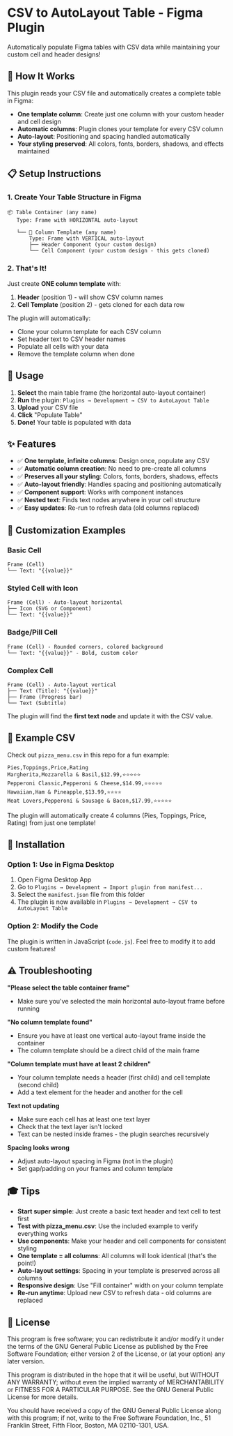# CSV to AutoLayout Table - Figma Plugin

Automatically populate Figma tables with CSV data while maintaining your custom cell and header designs!

## 🎯 How It Works

This plugin reads your CSV file and automatically creates a complete table in Figma:
- **One template column**: Create just one column with your custom header and cell design
- **Automatic columns**: Plugin clones your template for every CSV column
- **Auto-layout**: Positioning and spacing handled automatically
- **Your styling preserved**: All colors, fonts, borders, shadows, and effects maintained

## 📋 Setup Instructions

### 1. Create Your Table Structure in Figma

```
📦 Table Container (any name)
   Type: Frame with HORIZONTAL auto-layout
   
   └── 📁 Column Template (any name)
       Type: Frame with VERTICAL auto-layout
       ├── Header Component (your custom design)
       └── Cell Component (your custom design - this gets cloned)
```

### 2. That's It!

Just create **ONE column template** with:
1. **Header** (position 1) - will show CSV column names
2. **Cell Template** (position 2) - gets cloned for each data row

The plugin will automatically:
- Clone your column template for each CSV column
- Set header text to CSV header names
- Populate all cells with your data
- Remove the template column when done

## 🚀 Usage

1. **Select** the main table frame (the horizontal auto-layout container)
2. **Run** the plugin: `Plugins → Development → CSV to AutoLayout Table`
3. **Upload** your CSV file
4. **Click** "Populate Table"
5. **Done!** Your table is populated with data

## ✨ Features

- ✅ **One template, infinite columns**: Design once, populate any CSV
- ✅ **Automatic column creation**: No need to pre-create all columns
- ✅ **Preserves all your styling**: Colors, fonts, borders, shadows, effects
- ✅ **Auto-layout friendly**: Handles spacing and positioning automatically
- ✅ **Component support**: Works with component instances
- ✅ **Nested text**: Finds text nodes anywhere in your cell structure
- ✅ **Easy updates**: Re-run to refresh data (old columns replaced)

## 🎨 Customization Examples

### Basic Cell
```
Frame (Cell)
└── Text: "{{value}}"
```

### Styled Cell with Icon
```
Frame (Cell) - Auto-layout horizontal
├── Icon (SVG or Component)
└── Text: "{{value}}"
```

### Badge/Pill Cell
```
Frame (Cell) - Rounded corners, colored background
└── Text: "{{value}}" - Bold, custom color
```

### Complex Cell
```
Frame (Cell) - Auto-layout vertical
├── Text (Title): "{{value}}"
├── Frame (Progress bar)
└── Text (Subtitle)
```

The plugin will find the **first text node** and update it with the CSV value.

## 📝 Example CSV

Check out `pizza_menu.csv` in this repo for a fun example:

```csv
Pies,Toppings,Price,Rating
Margherita,Mozzarella & Basil,$12.99,⭐⭐⭐⭐⭐
Pepperoni Classic,Pepperoni & Cheese,$14.99,⭐⭐⭐⭐⭐
Hawaiian,Ham & Pineapple,$13.99,⭐⭐⭐⭐
Meat Lovers,Pepperoni & Sausage & Bacon,$17.99,⭐⭐⭐⭐⭐
```

The plugin will automatically create 4 columns (Pies, Toppings, Price, Rating) from just one template!

## 🔧 Installation

### Option 1: Use in Figma Desktop

1. Open Figma Desktop App
2. Go to `Plugins → Development → Import plugin from manifest...`
3. Select the `manifest.json` file from this folder
4. The plugin is now available in `Plugins → Development → CSV to AutoLayout Table`

### Option 2: Modify the Code

The plugin is written in JavaScript (`code.js`). Feel free to modify it to add custom features!

## ⚠️ Troubleshooting

**"Please select the table container frame"**
- Make sure you've selected the main horizontal auto-layout frame before running

**"No column template found"**
- Ensure you have at least one vertical auto-layout frame inside the container
- The column template should be a direct child of the main frame

**"Column template must have at least 2 children"**
- Your column template needs a header (first child) and cell template (second child)
- Add a text element for the header and another for the cell

**Text not updating**
- Make sure each cell has at least one text layer
- Check that the text layer isn't locked
- Text can be nested inside frames - the plugin searches recursively

**Spacing looks wrong**
- Adjust auto-layout spacing in Figma (not in the plugin)
- Set gap/padding on your frames and column template

## 🎓 Tips

- **Start super simple**: Just create a basic text header and text cell to test first
- **Test with pizza_menu.csv**: Use the included example to verify everything works
- **Use components**: Make your header and cell components for consistent styling
- **One template = all columns**: All columns will look identical (that's the point!)
- **Auto-layout settings**: Spacing in your template is preserved across all columns
- **Responsive design**: Use "Fill container" width on your column template
- **Re-run anytime**: Upload new CSV to refresh data - old columns are replaced

## 📄 License

This program is free software; you can redistribute it and/or modify it under the terms of the GNU General Public License as published by the Free Software Foundation; either version 2 of the License, or (at your option) any later version.

This program is distributed in the hope that it will be useful, but WITHOUT ANY WARRANTY; without even the implied warranty of MERCHANTABILITY or FITNESS FOR A PARTICULAR PURPOSE. See the GNU General Public License for more details.

You should have received a copy of the GNU General Public License along with this program; if not, write to the Free Software Foundation, Inc., 51 Franklin Street, Fifth Floor, Boston, MA 02110-1301, USA.

